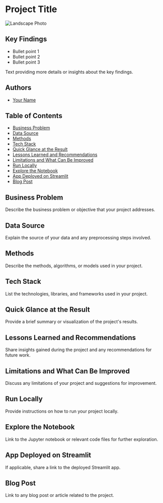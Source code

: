 # Project Title

![Landscape Photo]([link_to_your_image](https://plus.unsplash.com/premium_photo-1666107278222-862cd7890c5e?ixlib=rb-4.0.3&ixid=M3wxMjA3fDB8MHxzZWFyY2h8MTl8fG9uJTIwbGFwdG9wfGVufDB8fDB8fHww&w=1000&q=80))

## Key Findings

- Bullet point 1
- Bullet point 2
- Bullet point 3

Text providing more details or insights about the key findings.

## Authors

- [Your Name](link_to_your_github_account)

## Table of Contents

- [Business Problem](#business-problem)
- [Data Source](#data-source)
- [Methods](#methods)
- [Tech Stack](#tech-stack)
- [Quick Glance at the Result](#quick-glance-at-the-result)
- [Lessons Learned and Recommendations](#lessons-learned-and-recommendations)
- [Limitations and What Can Be Improved](#limitations-and-what-can-be-improved)
- [Run Locally](#run-locally)
- [Explore the Notebook](#explore-the-notebook)
- [App Deployed on Streamlit](#app-deployed-on-streamlit)
- [Blog Post](#blog-post)

## Business Problem

Describe the business problem or objective that your project addresses.

## Data Source

Explain the source of your data and any preprocessing steps involved.

## Methods

Describe the methods, algorithms, or models used in your project.

## Tech Stack

List the technologies, libraries, and frameworks used in your project.

## Quick Glance at the Result

Provide a brief summary or visualization of the project's results.

## Lessons Learned and Recommendations

Share insights gained during the project and any recommendations for future work.

## Limitations and What Can Be Improved

Discuss any limitations of your project and suggestions for improvement.

## Run Locally

Provide instructions on how to run your project locally.

## Explore the Notebook

Link to the Jupyter notebook or relevant code files for further exploration.

## App Deployed on Streamlit

If applicable, share a link to the deployed Streamlit app.

## Blog Post

Link to any blog post or article related to the project.

